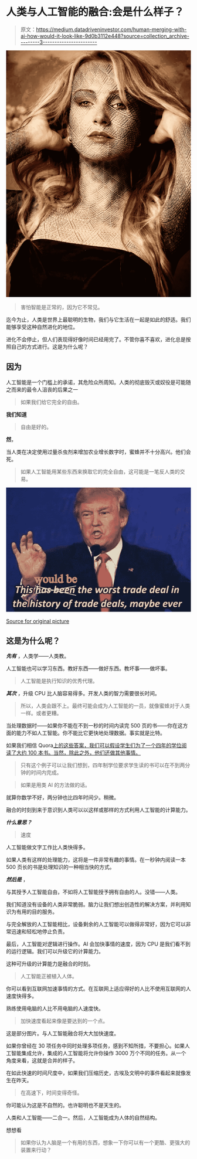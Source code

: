 # 人类与人工智能的融合:会是什么样子？

> 原文：<https://medium.datadriveninvestor.com/human-merging-with-ai-how-would-it-look-like-9d0b3112e448?source=collection_archive---------3----------------------->

![](img/ef0bdf04a161a5d3a8d8b9920a494e53.png)

> 害怕智能是正常的，因为它不常见。

迄今为止，人类是世界上最聪明的生物，我们与它生活在一起是如此的舒适。我们能够享受这种自然进化的地位。

进化不会停止，但人们表现得好像时间已经用完了。不管你喜不喜欢，进化总是按照自己的方式进行。这是为什么呢？

## 因为

人工智能是一个门槛上的承诺，其危险众所周知。人类的彻底毁灭或奴役是可能随之而来的最令人沮丧的后果之一

> 如果我们给它完全的自由。

**我们知道**

> 自由是好的。

**然**，

当人类在决定使用过量杀虫剂来增加农业增长数字时，蜜蜂并不十分高兴。他们会死。

> 如果人工智能用某些东西来换取它的完全自由，这可能是一笔反人类的交易。

![](img/586cccdd0f9417ab01347793419469d9.png)

[Source for original picture](https://imgur.com/gallery/5R9FD)

## 这是为什么呢？

***先有*** ，人类学——人类教。

人工智能也可以学习东西。教好东西——做好东西。教坏事——做坏事。

> 人工智能是执行知识的优秀代理。

***其次*** ，升级 CPU 比人脑容易得多。开发人类的智力需要很长时间。

> 所以，人类会跟不上。最终可能会成为人工智能的一员，就像蜜蜂对于人类一样。或者更糟。

当处理数据时——如果你不能在不到一秒的时间内读完 500 页的书——你在这方面的能力不如人工智能。你不能比它更快地处理数据。事实就是比特。

如果我们相信 Quora[上的这些答案，我们可以假设学生们为了一个四年的学位阅读了大约 100 本书。当然，除此之外，他们还做其他事情。](https://www.quora.com/How-many-books-does-the-average-four-year-college-graduate-read)

> 只有这个例子可以让我们想到，四年制学位要求学生读的书可以在不到两分钟的时间内完成。

> 如果是用类 AI 的方法做的话。

就算你数学不好，两分钟也比四年时间少。稍微。

融合的时刻到来于意识到人类可以以这样或那样的方式利用人工智能的计算能力。

***什么意思？***

> 速度

人工智能做文字工作比人类快得多。

如果人类有这样的处理能力，这将是一件非常有趣的事情。在一秒钟内阅读一本 500 页长的书是处理知识的一种相当快的方式。

***然后是*** ，

与其授予人工智能自由，不如将人工智能授予拥有自由的人。没错——人类。

我们知道没有设备的人类非常脆弱。脑力让我们想出创造性的解决方案，并利用知识为有用的目的服务。

与完全解放的人工智能相比，设备剩余的人工智能可以做得非常好，因为它可以非常迅速和轻松地停止负责。

最后，人工智能对逻辑进行操作。AI 会加快事情的速度，因为 CPU 是我们看不到的运行逻辑。我们可以升级它的计算能力。

这种可升级的计算能力是融合的时刻。

> 人工智能正被植入人体。

你可以看到互联网加速事情的方式。在互联网上适应得好的人比不使用互联网的人速度快得多。

熟练使用电脑的人比不用电脑的人速度快。

> 加快速度看起来像是要达到的一个点。

这是部分图片。与人工智能融合将大大加快速度。

如果你曾经在 30 项任务中同时处理多项任务，感到不知所措，不要担心。如果人工智能集成允许，集成的人工智能将允许你操作 3000 万个不同的任务。从一个角度来看，这就是合并的样子。

在如此快速的时间尺度中，如果我们压缩历史，古埃及文明中的事件看起来就像发生在昨天。

> 在高速下，时间变得奇怪。

你可能认为这是不自然的。也许聪明也不是天生的。

人类和人工智能——二合一。然后，人工智能成为人体的自然结构。

想想看

> 如果你认为人脑是一个有用的东西，想象一下你可以有一个更酷、更强大的装置来行动？
